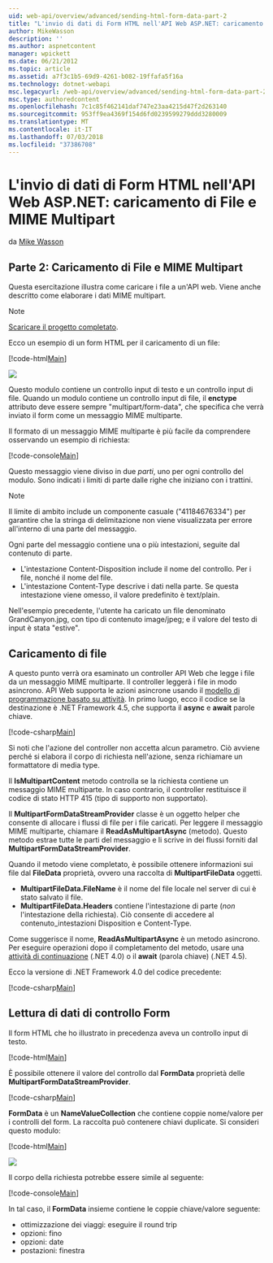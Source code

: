 ```yaml
---
uid: web-api/overview/advanced/sending-html-form-data-part-2
title: "L'invio di dati di Form HTML nell'API Web ASP.NET: caricamento di File e MIME Multipart | Microsoft Docs"
author: MikeWasson
description: ''
ms.author: aspnetcontent
manager: wpickett
ms.date: 06/21/2012
ms.topic: article
ms.assetid: a7f3c1b5-69d9-4261-b082-19ffafa5f16a
ms.technology: dotnet-webapi
msc.legacyurl: /web-api/overview/advanced/sending-html-form-data-part-2
msc.type: authoredcontent
ms.openlocfilehash: 7c1c85f462141daf747e23aa4215d47f2d263140
ms.sourcegitcommit: 953ff9ea4369f154d6fd0239599279ddd3280009
ms.translationtype: MT
ms.contentlocale: it-IT
ms.lasthandoff: 07/03/2018
ms.locfileid: "37386708"
---
```

<a name="sending-html-form-data-in-aspnet-web-api-file-upload-and-multipart-mime"></a>L'invio di dati di Form HTML nell'API Web ASP.NET: caricamento di File e MIME Multipart
====================
da [Mike Wasson](https://github.com/MikeWasson)

## <a name="part-2-file-upload-and-multipart-mime"></a>Parte 2: Caricamento di File e MIME Multipart

Questa esercitazione illustra come caricare i file a un'API web. Viene anche descritto come elaborare i dati MIME multipart.

> [!NOTE]
> [Scaricare il progetto completato](https://code.msdn.microsoft.com/ASPNET-Web-API-File-Upload-a8c0fb0d).


Ecco un esempio di un form HTML per il caricamento di un file:

[!code-html[Main](sending-html-form-data-part-2/samples/sample1.html)]

![](sending-html-form-data-part-2/_static/image1.png)

Questo modulo contiene un controllo input di testo e un controllo input di file. Quando un modulo contiene un controllo input di file, il **enctype** attributo deve essere sempre &quot;multipart/form-data&quot;, che specifica che verrà inviato il form come un messaggio MIME multiparte.

Il formato di un messaggio MIME multiparte è più facile da comprendere osservando un esempio di richiesta:

[!code-console[Main](sending-html-form-data-part-2/samples/sample2.cmd)]

Questo messaggio viene diviso in due *parti*, uno per ogni controllo del modulo. Sono indicati i limiti di parte dalle righe che iniziano con i trattini.

> [!NOTE]
> Il limite di ambito include un componente casuale (&quot;41184676334&quot;) per garantire che la stringa di delimitazione non viene visualizzata per errore all'interno di una parte del messaggio.


Ogni parte del messaggio contiene una o più intestazioni, seguite dal contenuto di parte.

- L'intestazione Content-Disposition include il nome del controllo. Per i file, nonché il nome del file.
- L'intestazione Content-Type descrive i dati nella parte. Se questa intestazione viene omesso, il valore predefinito è text/plain.

Nell'esempio precedente, l'utente ha caricato un file denominato GrandCanyon.jpg, con tipo di contenuto image/jpeg; e il valore del testo di input è stata &quot;estive&quot;.

## <a name="file-upload"></a>Caricamento di file

A questo punto verrà ora esaminato un controller API Web che legge i file da un messaggio MIME multiparte. Il controller leggerà i file in modo asincrono. API Web supporta le azioni asincrone usando il [modello di programmazione basato su attività](https://msdn.microsoft.com/library/dd460693.aspx). In primo luogo, ecco il codice se la destinazione è .NET Framework 4.5, che supporta il **async** e **await** parole chiave.

[!code-csharp[Main](sending-html-form-data-part-2/samples/sample3.cs)]

Si noti che l'azione del controller non accetta alcun parametro. Ciò avviene perché si elabora il corpo di richiesta nell'azione, senza richiamare un formattatore di media type.

Il **IsMultipartContent** metodo controlla se la richiesta contiene un messaggio MIME multiparte. In caso contrario, il controller restituisce il codice di stato HTTP 415 (tipo di supporto non supportato).

Il **MultipartFormDataStreamProvider** classe è un oggetto helper che consente di allocare i flussi di file per i file caricati. Per leggere il messaggio MIME multiparte, chiamare il **ReadAsMultipartAsync** (metodo). Questo metodo estrae tutte le parti del messaggio e li scrive in dei flussi forniti dal **MultipartFormDataStreamProvider**.

Quando il metodo viene completato, è possibile ottenere informazioni sui file dal **FileData** proprietà, ovvero una raccolta di **MultipartFileData** oggetti.

- **MultipartFileData.FileName** è il nome del file locale nel server di cui è stato salvato il file.
- **MultipartFileData.Headers** contiene l'intestazione di parte (*non* l'intestazione della richiesta). Ciò consente di accedere al contenuto\_intestazioni Disposition e Content-Type.

Come suggerisce il nome, **ReadAsMultipartAsync** è un metodo asincrono. Per eseguire operazioni dopo il completamento del metodo, usare una [attività di continuazione](https://msdn.microsoft.com/library/ee372288.aspx) (.NET 4.0) o il **await** (parola chiave) (.NET 4.5).

Ecco la versione di .NET Framework 4.0 del codice precedente:

[!code-csharp[Main](sending-html-form-data-part-2/samples/sample4.cs)]

## <a name="reading-form-control-data"></a>Lettura di dati di controllo Form

Il form HTML che ho illustrato in precedenza aveva un controllo input di testo.

[!code-html[Main](sending-html-form-data-part-2/samples/sample5.html)]

È possibile ottenere il valore del controllo dal **FormData** proprietà delle **MultipartFormDataStreamProvider**.

[!code-csharp[Main](sending-html-form-data-part-2/samples/sample6.cs?highlight=15)]

**FormData** è un **NameValueCollection** che contiene coppie nome/valore per i controlli del form. La raccolta può contenere chiavi duplicate. Si consideri questo modulo:

[!code-html[Main](sending-html-form-data-part-2/samples/sample7.html)]

![](sending-html-form-data-part-2/_static/image2.png)

Il corpo della richiesta potrebbe essere simile al seguente:

[!code-console[Main](sending-html-form-data-part-2/samples/sample8.cmd)]

In tal caso, il **FormData** insieme contiene le coppie chiave/valore seguente:

- ottimizzazione dei viaggi: eseguire il round trip
- opzioni: fino
- opzioni: date
- postazioni: finestra
